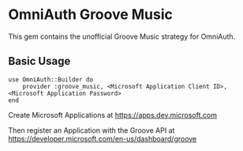 # OmniAuth Groove Music

This gem contains the unofficial Groove Music strategy for OmniAuth.

## Basic Usage

	use OmniAuth::Builder do
		provider :groove_music, <Microsoft Application Client ID>, <Microsoft Application Password>
	end

Create Microsoft Applications at https://apps.dev.microsoft.com

Then register an Application with the Groove API at https://developer.microsoft.com/en-us/dashboard/groove

